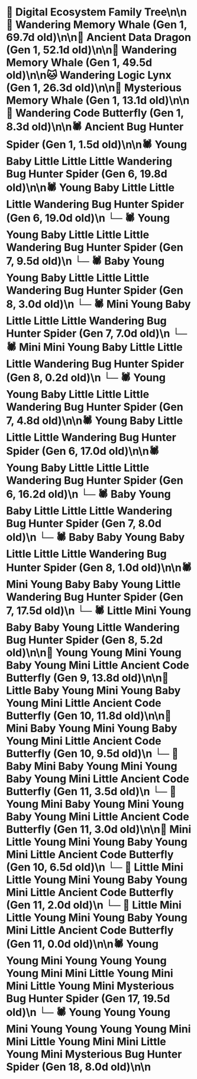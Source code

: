 # 🌳 Digital Ecosystem Family Tree\n\n🐋 Wandering Memory Whale (Gen 1, 69.7d old)\n\n🐉 Ancient Data Dragon (Gen 1, 52.1d old)\n\n🐋 Wandering Memory Whale (Gen 1, 49.5d old)\n\n🐱 Wandering Logic Lynx (Gen 1, 26.3d old)\n\n🐋 Mysterious Memory Whale (Gen 1, 13.1d old)\n\n🦋 Wandering Code Butterfly (Gen 1, 8.3d old)\n\n🕷️ Ancient Bug Hunter Spider (Gen 1, 1.5d old)\n\n🕷️ Young Baby Little Little Little Wandering Bug Hunter Spider (Gen 6, 19.8d old)\n\n🕷️ Young Baby Little Little Little Wandering Bug Hunter Spider (Gen 6, 19.0d old)\n  └─ 🕷️ Young Young Baby Little Little Little Wandering Bug Hunter Spider (Gen 7, 9.5d old)\n    └─ 🕷️ Baby Young Young Baby Little Little Little Wandering Bug Hunter Spider (Gen 8, 3.0d old)\n  └─ 🕷️ Mini Young Baby Little Little Little Wandering Bug Hunter Spider (Gen 7, 7.0d old)\n    └─ 🕷️ Mini Mini Young Baby Little Little Little Wandering Bug Hunter Spider (Gen 8, 0.2d old)\n  └─ 🕷️ Young Young Baby Little Little Little Wandering Bug Hunter Spider (Gen 7, 4.8d old)\n\n🕷️ Young Baby Little Little Little Wandering Bug Hunter Spider (Gen 6, 17.0d old)\n\n🕷️ Young Baby Little Little Little Wandering Bug Hunter Spider (Gen 6, 16.2d old)\n  └─ 🕷️ Baby Young Baby Little Little Little Wandering Bug Hunter Spider (Gen 7, 8.0d old)\n    └─ 🕷️ Baby Baby Young Baby Little Little Little Wandering Bug Hunter Spider (Gen 8, 1.0d old)\n\n🕷️ Mini Young Baby Baby Young Little Wandering Bug Hunter Spider (Gen 7, 17.5d old)\n  └─ 🕷️ Little Mini Young Baby Baby Young Little Wandering Bug Hunter Spider (Gen 8, 5.2d old)\n\n🦋 Young Young Mini Young Baby Young Mini Little Ancient Code Butterfly (Gen 9, 13.8d old)\n\n🦋 Little Baby Young Mini Young Baby Young Mini Little Ancient Code Butterfly (Gen 10, 11.8d old)\n\n🦋 Mini Baby Young Mini Young Baby Young Mini Little Ancient Code Butterfly (Gen 10, 9.5d old)\n  └─ 🦋 Baby Mini Baby Young Mini Young Baby Young Mini Little Ancient Code Butterfly (Gen 11, 3.5d old)\n  └─ 🦋 Young Mini Baby Young Mini Young Baby Young Mini Little Ancient Code Butterfly (Gen 11, 3.0d old)\n\n🦋 Mini Little Young Mini Young Baby Young Mini Little Ancient Code Butterfly (Gen 10, 6.5d old)\n  └─ 🦋 Little Mini Little Young Mini Young Baby Young Mini Little Ancient Code Butterfly (Gen 11, 2.0d old)\n  └─ 🦋 Little Mini Little Young Mini Young Baby Young Mini Little Ancient Code Butterfly (Gen 11, 0.0d old)\n\n🕷️ Young Young Mini Young Young Young Young Mini Mini Little Young Mini Mini Little Young Mini Mysterious Bug Hunter Spider (Gen 17, 19.5d old)\n  └─ 🕷️ Young Young Young Mini Young Young Young Young Mini Mini Little Young Mini Mini Little Young Mini Mysterious Bug Hunter Spider (Gen 18, 8.0d old)\n\n